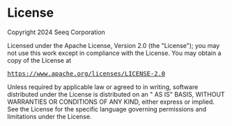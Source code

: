 # License

Copyright 2024 Seeq Corporation

Licensed under the Apache License, Version 2.0 (the "License"); you may not use this work except in compliance with the
License. You may obtain a copy of the License at

<pre>
<a href="https://www.apache.org/licenses/LICENSE-2.0" target="_blank">https://www.apache.org/licenses/LICENSE-2.0</a>
</pre>

Unless required by applicable law or agreed to in writing, software distributed under the License is distributed on an "
AS IS" BASIS, WITHOUT WARRANTIES OR CONDITIONS OF ANY KIND, either express or implied. See the License for the specific
language governing permissions and limitations under the License.